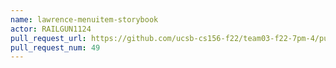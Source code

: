 ```yaml
---
name: lawrence-menuitem-storybook
actor: RAILGUN1124
pull_request_url: https://github.com/ucsb-cs156-f22/team03-f22-7pm-4/pull/49
pull_request_num: 49
---
```

